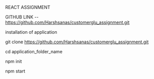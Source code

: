 REACT ASSIGNMENT

GITHUB LINK -- https://github.com/Harshsanas/customerglu_assignment.git

installation of application

git clone https://github.com/Harshsanas/customerglu_assignment.git

cd application_folder_name

npm init

npm start

